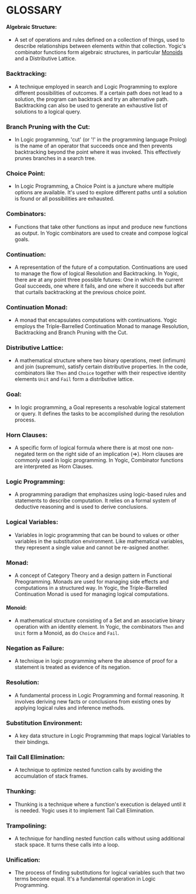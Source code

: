 # **GLOSSARY**

#### **Algebraic Structure**:  
- A set of operations and rules defined on a collection of things, used to
describe relationships between elements within that collection. Yogic's
combinator functions form algebraic structures, in particular
[Monoids](Glossary.md#Monoid) and
a Distributive Lattice.

### **Backtracking**:  
- A technique employed in search and Logic Programming to explore different
possibilities of outcomes. If a certain path does not lead to a solution, the
program can backtrack and try an alternative path. Backtracking can also be
used to generate an exhaustive list of solutions to a logical query.

### **Branch Pruning with the Cut**:  
- In Logic programming, 'cut' (or '!' in the programming language Prolog) is the
name of an operator that succeeds once and then prevents backtracking beyond
the point where it was invoked. This effectively prunes branches in a search
tree.

### **Choice Point**:  
- In Logic Programming, a Choice Point is a juncture where multiple options
are available. It's used to explore different paths until a solution is found
or all possibilities are exhausted.

### **Combinators**:  
- Functions that take other functions as input and produce new functions as
output. In Yogic combinators are used to create and compose logical goals.

### **Continuation**:  
- A representation of the future of a computation. Continuations are used to
manage the flow of logical Resolution and Backtracking. In Yogic, there are at
any point three possible futures: One in which the current Goal succeeds, one
where it fails, and one where it succeeds but after that curtails
backtracking at the previous choice point.

### **Continuation Monad**:  
- A monad that encapsulates computations with continuations. Yogic employs the
Triple-Barrelled Continuation Monad to manage Resolution, Backtracking and
Branch Pruning with the Cut.

### **Distributive Lattice**:  
- A mathematical structure where two binary operations, meet (infimum) and join
(supremum), satisfy certain distributive properties. In the code, combinators
like `Then` and `Choice` together with their respective identity elements
`Unit` and `Fail` form a distributive lattice.

### **Goal**:  
- In logic programming, a Goal represents a resolvable logical statement or
query. It defines the tasks to be accomplished during the resolution process.

### **Horn Clauses**:  
- A specific form of logical formula where there is at most one non-negated term
on the right side of an implication (=>). Horn clauses are commonly used in
logic programming. In Yogic, Combinator functions are interpreted as Horn
Clauses.

### **Logic Programming**:  
- A programming paradigm that emphasizes using logic-based rules and statements
to describe computation. It relies on a formal system of deductive reasoning
and is used to derive conclusions.

### **Logical Variables**:  
- Variables in logic programming that can be bound to values or other variables
in the substitution environment. Like mathematical variables, they represent a
single value and cannot be re-asigned another.

### **Monad**:  
- A concept of Category Theory and a design pattern in Functional Preogramming.
Monads are used for managing side effects and computations in a structured
way. In Yogic, the Triple-Barrelled Continuation Monad is used for managing
logical computations.

#### **Monoid**:  
- A mathematical structure consisting of a Set and an associative binary
operation with an identity element. In Yogic, the combinators `Then` and
`Unit` form a Monoid, as do `Choice` and `Fail`.

### **Negation as Failure**:  
- A technique in logic programming where the absence of proof for a statement is
treated as evidence of its negation.

### **Resolution**:  
- A fundamental process in Logic Programming and formal reasoning. It involves
deriving new facts or conclusions from existing ones by applying logical rules
and inference methods.

### **Substitution Environment**:  
- A key data structure in Logic Programming that maps logical Variables to their
bindings.

### **Tail Call Elimination**:  
- A technique to optimize nested function calls by avoiding the accumulation of
stack frames.

### **Thunking**:  
- Thunking is a technique where a function's execution is delayed until it is
needed. Yogic uses it to implement Tail Call Elimination.

### **Trampolining**:  
- A technique for handling nested function calls without using additional stack
space. It turns these calls into a loop.

### **Unification**:  
- The process of finding substitutions for logical variables such that two terms
become equal. It's a fundamental operation in Logic Programming.
